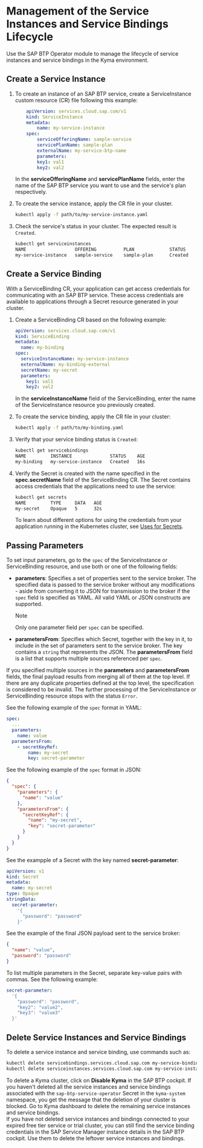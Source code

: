 # Management of the Service Instances and Service Bindings Lifecycle

Use the SAP BTP Operator module to manage the lifecycle of service instances and service bindings in the Kyma environment.

## Create a Service Instance

1.  To create an instance of an SAP BTP service, create a ServiceInstance custom resource (CR) file following this example:
    ```yaml
        apiVersion: services.cloud.sap.com/v1
        kind: ServiceInstance
        metadata:
            name: my-service-instance
        spec:
            serviceOfferingName: sample-service
            servicePlanName: sample-plan
            externalName: my-service-btp-name
            parameters:
            key1: val1
            key2: val2
    ```
      In the **serviceOfferingName** and  **servicePlanName** fields, enter the name of the SAP BTP service you want to use and the service's plan respectively.

2.  To create the service instance, apply the CR file in your cluster.

    ```bash
    kubectl apply -f path/to/my-service-instance.yaml
    ```
    
3.  Check the service's status in your cluster. The expected result is `Created`.
   
    ```bash
    kubectl get serviceinstances
    NAME                  OFFERING          PLAN             STATUS    AGE
    my-service-instance   sample-service    sample-plan      Created   44s
    ```

## Create a Service Binding

With a ServiceBinding CR, your application can get access credentials for communicating with an SAP BTP service. 
These access credentials are available to applications through a Secret resource generated in your cluster.

1. Create a ServiceBinding CR based on the following example:

    ```yaml
    apiVersion: services.cloud.sap.com/v1
    kind: ServiceBinding
    metadata:
      name: my-binding
    spec:
      serviceInstanceName: my-service-instance
      externalName: my-binding-external
      secretName: my-secret
      parameters:
        key1: val1
        key2: val2           
    ```

    In the **serviceInstanceName** field of the ServiceBinding, enter the name of the ServiceInstance resource you previously created.

2.  To create the service binding, apply the CR file in your cluster:

    ```bash
    kubectl apply -f path/to/my-binding.yaml
    ```
    
3.  Verify that your service binding status is `Created`:

    ```bash
    kubectl get servicebindings
    NAME         INSTANCE              STATUS    AGE
    my-binding   my-service-instance   Created   16s    
    ```

4.  Verify the Secret is created with the name specified in the  **spec.secretName** field of the ServiceBinding CR. The Secret contains access credentials that the applications need to use the service:

    ```bash
    kubectl get secrets
    NAME         TYPE     DATA   AGE
    my-secret    Opaque   5      32s
    ```

    To learn about different options for using the credentials from your application running in the Kubernetes cluster, see [Uses for Secrets](https://kubernetes.io/docs/concepts/configuration/secret/#uses-for-secrets).

## Passing Parameters

To set input parameters, go to the `spec` of the ServiceInstance or ServiceBinding resource, and use both or one of the following fields:
* **parameters**: Specifies a set of properties sent to the service broker.
  The specified data is passed to the service broker without any modifications - aside from converting it to JSON for transmission to the broker if the `spec` field is specified as YAML.
  All valid YAML or JSON constructs are supported. 
  > [!NOTE] 
  > Only one parameter field per `spec` can be specified.
* **parametersFrom**: Specifies which Secret, together with the key in it, to include in the set of parameters sent to the service broker.
  The key contains a `string` that represents the JSON. The **parametersFrom** field is a list that supports multiple sources referenced per `spec`.

If you specified multiple sources in the **parameters** and **parametersFrom** fields, the final payload results from merging all of them at the top level.
If there are any duplicate properties defined at the top level, the specification is considered to be invalid. 
The further processing of the ServiceInstance or ServiceBinding resource stops with the status `Error`.

See the following example of the `spec` format in YAML:
```yaml
spec:
  ...
  parameters:
    name: value
  parametersFrom:
    - secretKeyRef:
        name: my-secret
        key: secret-parameter
```

See the following example of the `spec` format in JSON:
```json
{
  "spec": {
    "parameters": {
      "name": "value"
    },
    "parametersFrom": {
      "secretKeyRef": {
        "name": "my-secret",
        "key": "secret-parameter"
      }
    }
  } 
}
```
See the exampple of a Secret with the key named **secret-parameter**:
```yaml
apiVersion: v1
kind: Secret
metadata:
  name: my-secret
type: Opaque
stringData:
  secret-parameter:
    '{
      "password": "password"
    }'
```
See the example of the final JSON payload sent to the service broker:
```json
{
  "name": "value",
  "password": "password"
}
```

To list multiple parameters in the Secret, separate key-value pairs with commas. See the following example:
```yaml
secret-parameter:
  '{
    "password": "password",
    "key2": "value2",
    "key3": "value3"
  }'
```


## Delete Service Instances and Service Bindings

To delete a service instance and service binding, use commands such as:

```bash
kubectl delete servicebindings.services.cloud.sap.com my-service-binding
kubectl delete serviceinstances.services.cloud.sap.com my-service-instance
```

To delete a Kyma cluster, click on **Disable Kyma** in the SAP BTP cockpit. If you haven't deleted all the service instances and service bindings associated  with the `sap-btp-service-operator` Secret in the `kyma-system` namespace, you get the message that the deletion of your cluster is blocked. Go to Kyma dashboard to delete the remaining service instances and service bindings.<br>If you have not deleted service instances and bindings connected to your expired free tier service or trial cluster, you can still find the service binding credentials in the SAP Service Manager instance details in the SAP BTP cockpit. Use them to delete the leftover service instances and bindings.
